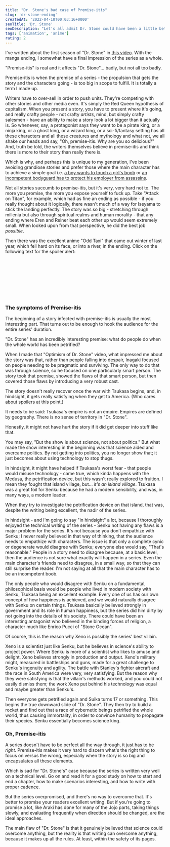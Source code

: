 ```yaml
---
title: "Dr. Stone's bad case of Premise-itis"
slug: 'dr-stone-ending'
createdAt: '2022-04-10T00:03:16+0000'
seoTitle: 'Dr. Stone'
seoDescription: "Let's all admit Dr. Stone could have been a little better."
tags: ['animation', 'anime']
rating: 2
---
```


I've written about the first season of "Dr. Stone" in <a href="https://www.youtube.com/watch?v=B5iyC94hh-4"  target="_blank" rel="noopener noreferrer">this video</a>. With the manga ending, I somewhat have a final impression of the series as a whole.

"Premise-itis" is real and it affects "Dr. Stone"... badly, but not all too badly.

Premise-itis is when the premise of a series - the propulsion that gets the story and the characters going - is too big in scope to fulfill. It is totally a term I made up.

Writers have to over-sell in order to push units. They're competing with other stories and other media even. It's simply the Red Queen hypothesis of capitalism. When you present a story, you have to present where it's going, and really crafty people - not crafty _artists_, mind, but simply crafty salesmen - have an ability to make a story look a lot bigger than it actually is. So whenever, say, a protagonist says they want to be a pirate king, or a ninja king, or a ghost king, or a wizard king, or a sci-fi/fantasy setting has all these characters and all these creatures and mythology and what not, we all shake our heads and say, "Oh, premise-itis. Why are you so delicious?" And, truth be told, the writers themselves believe in premise-itis and think there is more to their story than really there is.

Which is why, and perhaps this is unique to my generation, I've been avoiding grandiose stories and prefer those where the main character has to achieve a simple goal i.e. <a href="https://mangaplus.shueisha.co.jp/titles/100037" target="_blank" rel="noopener noreferrer">a boy wants to touch a girl's boob</a> or <a href="https://mangaplus.shueisha.co.jp/titles/100181" target="_blank" rel="noopener noreferrer">an incompetent bodyguard has to protect his employer from assassins</a>.

Not all stories succumb to premise-itis, but it's very, very hard not to. The more you promise, the more you expose yourself to fuck up. Take "Attack on Titan", for example, which had as fine an ending as possible - if you really thought about it logically, there wasn't much of a way for Iseyama to stick the landing perfectly. The story was so big - stretching through millenia but also through spiritual realms and human morality - that any ending where Eren and Reiner beat each other up would seem extremely small. When looked upon from that perspective, he did the best job _possible_.

Then there was the excellent anime "Odd Taxi" that came out winter of last year, which fell hard on its face, or into a river, in the ending. Click on the following text for the spoiler alert: <span style="opacity: 0;" onclick="this.style.opacity=Math.abs(this.style.opacity - 1)">After setting up all these characters with their subplots, the main character's taxi just jumps off a bridge, and everyone says, "Oh, well now the series is ending." The two comedians, who are in a professional rivalry, become friends again. The idol group just dissolves. No one knows who killed the girl. The video-game addict decides not to be a video-game addict anymore. I was rooting for the show so much and it just crumbled into nothing at the end, though there were early signs that it was going to bust (mostly Odokawa's inconsistent characterization). Which is why there is no review of it on this site.</span>

### The symptoms of Premise-itis

The beginning of a story infected with premise-itis is usually the most interesting part. That turns out to be enough to hook the audience for the entire series' duration.

"Dr. Stone" has an incredibly interesting premise: what do people do when the whole world has been petrified?

When I made that "Optimism of Dr. Stone" video, what impressed me about the story was that, rather than people falling into despair, Inagaki focused on people needing to be pragmatic and surviving. The only way to do that was through science, so he focused on one particularly smart person. The story took that premise, showed the flaws of that smart person, but then covered those flaws by introducing a very robust cast.

The story doesn't really recover once the war with Tsukasa begins, and, in hindsight, it gets really satisfying when they get to America. (Who cares about spoilers at this point.)

It needs to be said: Tsukasa's empire is not an empire. Empires are defined by geography. There is no sense of territory in "Dr. Stone".

Honestly, it might not have hurt the story if it did get deeper into stuff like that.

You may say, "But the show is about science, not about politics." But what made the show interesting in the beginning was that science aided and overcame politics. By not getting into politics, you no longer show that; it just becomes about using technology to stop thugs.

In hindsight, it might have helped if Tsukasa's worst fear - that people would misuse technology - came true, which kinda happens with the Medusa, the petrification device, but this wasn't really explored to fruition. I mean they fought that island village, but... _it's an island village_. Tsukasa was a great foil for Senku because he had a modern sensibility, and was, in many ways, a modern leader.

When they try to investigate the petrification device on that island, that was, despite the writing being excellent, the nadir of the series.

In hindsight - and I'm going to say "in hindsight" a lot, because I thoroughly enjoyed the technical writing of the series - Senku not having any flaws is a major problem for the series. It's not because you don't empathize with Senku; I never really believed in that way of thinking, that the audience needs to empathize with characters. The issue is that only a complete cynic or degenerate would disagree with Senku; everyone else would say, "That's reasonable." People in a story need to disagree because, at a basic level, then the audience is not sure what exactly will happen in a series. Even the main character's friends need to disagree, in a small way, so that they can still surprise the reader. I'm not saying at all that the main character has to be an incompetent boob.

The only people who would disagree with Senku on a fundamental, philosophical basis would be people who lived in modern society with Senku, Tsukasa being an excellent example. Every one of us has our own concept of how happiness is achieved, and we would naturally disagree with Senku on certain things. Tsukasa basically believed strongly in government and its role in human happiness, but the series did him dirty by not going into the details of his society. There could have been an interesting antagonist who believed in the binding forces of religion, a character much like Enrico Pucci of "Stone Ocean".

Of course, this is the reason why Xeno is possibly the series' best villain.

Xeno is a scientist just like Senku, but he believes in science's ability to project power. Where Senku is more of a scientist who likes to amuse and delight, Xeno believes strongly in production and output. Xeno's military might, measured in battleships and guns, made for a great challenge to Senku's ingenuity and agility. The battle with Stanley's fighter aircraft and the race in South America were very, very satisfying. But the reason why they were satisfying is that the villain's methods worked, and you could not easily dismiss them; the work Xeno put behind his technology was equal and maybe greater than Senku's.

Then everyone gets petrified again and Suika turns 17 or something. This begins the true downward slide of "Dr. Stone". They then try to build a rocket and find out that a race of cybernetic beings petrified the whole world, thus causing immortality, in order to convince humanity to propagate their species. Senku essentially becomes science king.

### Oh, Premise-itis

A series doesn't have to be perfect all the way through, it just has to be _right_. Premise-itis makes it very hard to discern what's the right thing to focus on versus the wrong, especially when the story is so big and encapsulates all these elements.

Which is sad for "Dr. Stone's" case because the series is written very well on a technical level. Go on and read it for a good study on how to start and end a chapter, how to make scenarios interesting, and how to write with proper cadence.

But the series overpromised, and there's no way to overcome that. It's better to promise your readers excellent writing. But if you're going to promise a lot, like Araki has done for many of the Jojo parts, taking things slowly, and evaluating frequently when direction should be changed, are the ideal approaches.

The main flaw of "Dr. Stone" is that it genuinely believed that science could overcome anything, but the reality is that writing can overcome anything, because it makes up all the rules. At least, within the safety of its pages.
